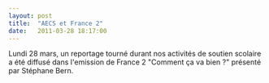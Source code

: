 ```yaml
---
layout: post
title:  "AECS et France 2"
date:   2011-03-28 18:17:00
---
```


Lundi 28 mars, un reportage tourné durant nos activités de soutien scolaire a été diffusé dans l'emission de France 2 "Comment ça va bien ?" présenté par Stéphane Bern.

